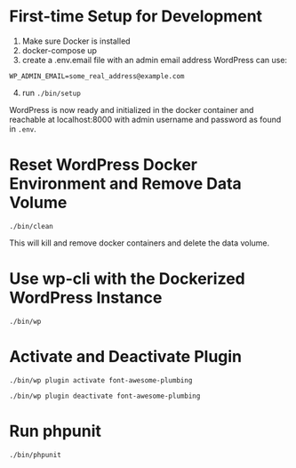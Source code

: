 # First-time Setup for Development
1. Make sure Docker is installed
2. docker-compose up
3. create a .env.email file with an admin email address WordPress can use:

```
WP_ADMIN_EMAIL=some_real_address@example.com
```

4. run `./bin/setup`

WordPress is now ready and initialized in the docker container and reachable at localhost:8000
with admin username and password as found in `.env`.

# Reset WordPress Docker Environment and Remove Data Volume

`./bin/clean`

This will kill and remove docker containers and delete the data volume.

# Use wp-cli with the Dockerized WordPress Instance

`./bin/wp`

# Activate and Deactivate Plugin

`./bin/wp plugin activate font-awesome-plumbing`

`./bin/wp plugin deactivate font-awesome-plumbing`

# Run phpunit

`./bin/phpunit`
